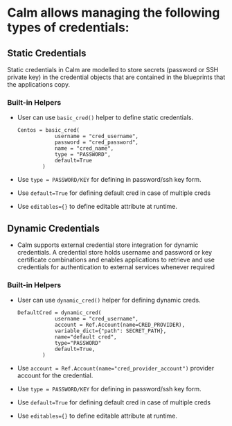 # Calm allows managing the following types of credentials:

## Static Credentials

Static credentials in Calm are modelled to store secrets (password or SSH private key) in the credential objects that are contained in the blueprints that the applications copy.

### Built-in Helpers

- User can use `basic_cred()` helper to define static credentials.

    ```
    Centos = basic_cred(
                username = "cred_username",
                password = "cred_password",
                name = "cred_name",
                type = "PASSWORD",
                default=True
            )

    ```

- Use `type = PASSWORD/KEY` for defining in password/ssh key form.
- Use `default=True` for defining default cred in case of multiple creds
- Use `editables={}` to define editable attribute at runtime.


## Dynamic Credentials
- Calm supports external credential store integration for dynamic credentials. A credential store holds username and password or key certificate combinations and enables applications to retrieve and use credentials for authentication to external services whenever required

###  Built-in Helpers

- User can use `dynamic_cred()` helper for defining dynamic creds.
    ```
    DefaultCred = dynamic_cred(
                username = "cred_username",
                account = Ref.Account(name=CRED_PROVIDER),
                variable_dict={"path": SECRET_PATH},
                name="default cred",
                type="PASSWORD"
                default=True,
            )
    ```

- Use `account = Ref.Account(name="cred_provider_account")` provider account for the credential.
- Use `type = PASSWORD/KEY` for defining in password/ssh key form.
- Use `default=True` for defining default cred in case of multiple creds
- Use `editables={}` to define editable attribute at runtime.
